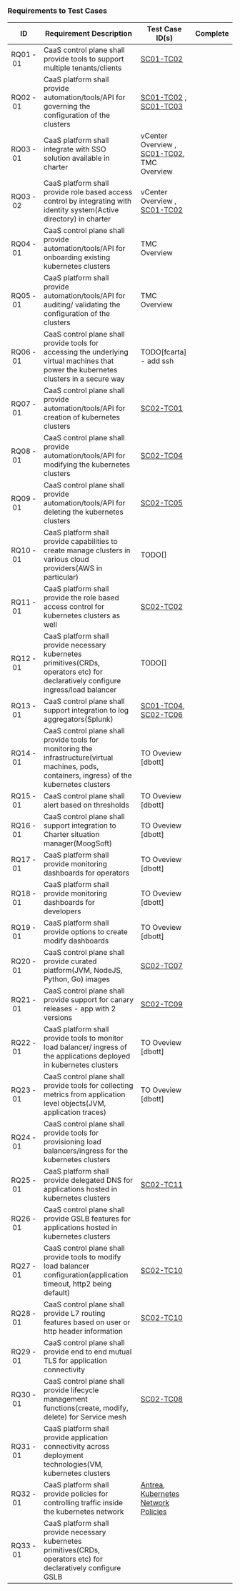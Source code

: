 ### Requirements to Test Cases
ID | Requirement Description | Test Case ID(s) | Complete |
--- | --- | --- | --- |
RQ01&#8239;-&#8239;01 | CaaS control plane shall provide tools to support multiple tenants/clients | [SC01-TC02](scenarios/operator/sc01-tc02.md) | |
RQ02&#8239;-&#8239;01 | CaaS platform shall provide automation/tools/API for governing the configuration of the clusters | [SC01-TC02](scenarios/operator/sc01-tc02.md) , [SC01-TC03](scenarios/operator/sc01-tc03.md) | |
RQ03&#8239;-&#8239;01 | CaaS platform shall integrate with SSO solution available in charter | vCenter Overview , [SC01-TC02](scenarios/operator/sc01-tc02.md), TMC Overview | |
RQ03&#8239;-&#8239;02 | CaaS platform shall provide role based access control by integrating with identity system(Active directory) in charter | vCenter Overview , [SC01-TC02](scenarios/operator/sc01-tc02.md) | |
RQ04&#8239;-&#8239;01 | CaaS control plane shall provide automation/tools/API for onboarding existing kubernetes clusters | TMC Overview | |
RQ05&#8239;-&#8239;01 | CaaS platform shall provide automation/tools/API for auditing/ validating the configuration of the clusters | TMC Overview | |
RQ06&#8239;-&#8239;01 | CaaS control plane shall provide tools for accessing the underlying virtual machines that power the kubernetes clusters in a secure way | TODO[fcarta] - add ssh | |
RQ07&#8239;-&#8239;01 | CaaS control plane shall provide automation/tools/API for creation of kubernetes clusters | [SC02-TC01](scenarios/devops/sc02-tc01.md) | |
RQ08&#8239;-&#8239;01 | CaaS control plane shall provide automation/tools/API for modifying the kubernetes clusters | [SC02-TC04](scenarios/devops/sc02-tc04.md) | |
RQ09&#8239;-&#8239;01 | CaaS control plane shall provide automation/tools/API for deleting the kubernetes clusters | [SC02-TC05](scenarios/devops/sc02-tc05.md) | |
RQ10&#8239;-&#8239;01 | CaaS platform shall provide capabilities to create manage clusters in various cloud providers(AWS in particular) | TODO[] | |
RQ11&#8239;-&#8239;01 | CaaS platform shall provide the role based access control for kubernetes clusters as well | [SC02-TC02](scenarios/devops/sc02-tc02.md) | |
RQ12&#8239;-&#8239;01 | CaaS platform shall provide necessary kubernetes primitives(CRDs, operators etc) for declaratively configure ingress/load balancer | TODO[] | |
RQ13&#8239;-&#8239;01 | CaaS control plane shall support integration to log aggregators(Splunk) | [SC01-TC04](scenarios/operator/sc01-tc04.md), [SC02-TC06](scenarios/devops/sc02-tc06.md) | |
RQ14&#8239;-&#8239;01 | CaaS control plane shall provide tools for monitoring the infrastructure(virtual machines, pods, containers, ingress) of the kubernetes clusters | TO Oveview [dbott] | |
RQ15&#8239;-&#8239;01 | CaaS control plane shall alert based on thresholds | TO Oveview [dbott] | |
RQ16&#8239;-&#8239;01 | CaaS control plane shall support integration to Charter situation manager(MoogSoft) | TO Oveview [dbott] | |
RQ17&#8239;-&#8239;01 | CaaS platform shall provide monitoring dashboards for operators | TO Oveview [dbott] | |
RQ18&#8239;-&#8239;01 | CaaS platform shall provide monitoring dashboards for developers | TO Oveview [dbott] | |
RQ19&#8239;-&#8239;01 | CaaS platform shall provide options to create modify dashboards | TO Oveview [dbott] | |
RQ20&#8239;-&#8239;01 | CaaS control plane shall provide curated platform(JVM, NodeJS, Python, Go) images | [SC02-TC07](scenarios/devops/sc02-tc07.md) | |
RQ21&#8239;-&#8239;01 | CaaS control plane shall provide support for canary releases - app with 2 versions | [SC02-TC09](scenarios/devops/sc02-tc09.md) | |
RQ22&#8239;-&#8239;01 | CaaS platform shall provide tools to monitor load balancer/ ingress of the applications deployed in kubernetes clusters | TO Oveview [dbott] | |
RQ23&#8239;-&#8239;01 | CaaS control plane shall provide tools for collecting metrics from application level objects(JVM, application traces) | TO Oveview [dbott] | |
RQ24&#8239;-&#8239;01 | CaaS control plane shall provide tools for provisioning load balancers/ingress for the kubernetes clusters |  | |
RQ25&#8239;-&#8239;01 | CaaS platform shall provide delegated DNS for applications hosted in kubernetes clusters | [SC02-TC11](scenarios/devops/sc02-tc11.md) | |
RQ26&#8239;-&#8239;01 | CaaS control plane shall provide GSLB features for applications hosted in kubernetes clusters |  | |
RQ27&#8239;-&#8239;01 | CaaS control plane shall provide tools to modify load balancer configuration(application timeout, http2 being default) | [SC02-TC10](scenarios/devops/sc02-tc10.md) | |
RQ28&#8239;-&#8239;01 | CaaS control plane shall provide L7 routing features based on user or http header information | [SC02-TC10](scenarios/devops/sc02-tc10.md) | |
RQ29&#8239;-&#8239;01 | CaaS control plane shall provide end to end mutual TLS for application connectivity |  | |
RQ30&#8239;-&#8239;01 | CaaS control plane shall provide lifecycle management functions(create, modify, delete) for Service mesh | [SC02-TC08](scenarios/devops/sc02-tc08.md) | |
RQ31&#8239;-&#8239;01 | CaaS platform shall provide application connectivity across deployment technologies(VM, kubernetes clusters |  | |
RQ32&#8239;-&#8239;01 | CaaS platform shall provide policies for controlling traffic inside the kubernetes network | [Antrea](https://antrea.io/), [Kubernetes Network Policies](https://kubernetes.io/docs/concepts/services-networking/network-policies/) | |
RQ33&#8239;-&#8239;01 | CaaS platform shall provide necessary kubernetes primitives(CRDs, operators etc) for declaratively configure GSLB |  | |

